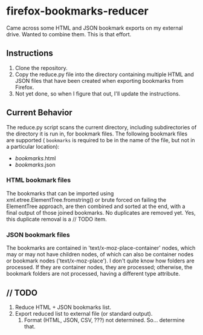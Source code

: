 # firefox-bookmarks-reducer
Came across some HTML and JSON bookmark exports on my external drive. Wanted to combine them. This is that effort.

## Instructions
1. Clone the repository.
1. Copy the reduce.py file into the directory containing multiple HTML and JSON files that have been created when exporting bookmarks from Firefox.
1. Not yet done, so when I figure that out, I'll update the instructions.

## Current Behavior
The reduce.py script scans the current directory, including subdirectories of the directory it is run in, for bookmark files. The following bookmark
files are supported ( `bookmarks` is required to be in the name of the file, but not in a particular location):

* *bookmarks*.html
* *bookmarks*.json

### HTML bookmark files
The bookmarks that can be imported using xml.etree.ElementTree.fromstring() or brute forced on failing the ElementTree approach, are then combined
and sorted at the end, with a final output of those joined bookmarks. No duplicates are removed yet. Yes, this duplicate removal is a // TODO item.

### JSON bookmark files
The bookmarks are contained in 'text/x-moz-place-container' nodes, which may or may not have children nodes, of which can also be container nodes or
bookmark nodes ('text/x-moz-place'). I don't quite know how folders are processed. If they are container nodes, they are processed; otherwise, the
bookmark folders are not processed, having a different type attribute.

## // TODO
1. Reduce HTML + JSON bookmarks list.
1. Export reduced list to external file (or standard output).
   1. Format (HTML, JSON, CSV, ???) not determined. So... determine that.
